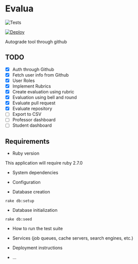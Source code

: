 # Evalua
![Tests](https://github.com/3zcurdia/evalua/workflows/Tests/badge.svg?branch=master)

[![Deploy](https://www.herokucdn.com/deploy/button.svg)](https://heroku.com/deploy?template=https://github.com/3zcurdia/evalua/tree/master)

Autograde tool through github

## TODO

- [x] Auth through Github
- [x] Fetch user info from Github
- [x] User Roles
- [x] Implement Rubrics
- [x] Create evaluation using rubric
- [x] Evaluation using bell and round
- [x] Evaluate pull request
- [x] Evaluate repository
- [ ] Export to CSV
- [ ] Professor dashboard
- [ ] Student dashboard

## Requirements

* Ruby version

This application will require ruby 2.7.0

* System dependencies

* Configuration

* Database creation

```
rake db:setup
```

* Database initialization

```
rake db:seed
```

* How to run the test suite

* Services (job queues, cache servers, search engines, etc.)

* Deployment instructions

* ...
